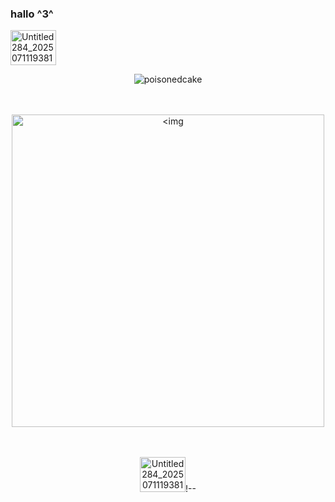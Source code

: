 ### hallo ^3^

<img width="73" height="56" alt="Untitled284_20250711193810" src="https://github.com/user-attachments/assets/072bb0a0-910c-44ef-a0b6-049d408f8f08" />


<p align="center"> <img src="https://komarev.com/ghpvc/?username=poisonedcake&label=　　SWEETEST+SHEEPLE!!!!　.　　&color=FAE49B&style=flat" alt="poisonedcake" />

  　　



<p align="center"> <img width="500" height="500" alt=<img width="809" height="707" alt=<img width="809" height="707" alt="image" src="https://github.com/user-attachments/assets/8018737a-efea-4248-abde-d785390d6559" />







  
　　
<p align="center"> <img width="73" height="56" alt="Untitled284_20250711193810" src="https://github.com/user-attachments/assets/072bb0a0-910c-44ef-a0b6-049d408f8f08" />!--

